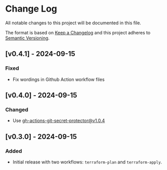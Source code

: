 # Change Log
All notable changes to this project will be documented in this file.

The format is based on [Keep a Changelog](http://keepachangelog.com/)
and this project adheres to [Semantic Versioning](http://semver.org/).

## [v0.4.1] - 2024-09-15

### Fixed
- Fix wordings in Github Action workflow files

## [v0.4.0] - 2024-09-15

### Changed
-  Use gh-actions-git-secret-protector@v1.0.4

## [v0.3.0] - 2024-09-15

### Added

- Initial release with two workflows: `terraform-plan` and `terraform-apply`.
